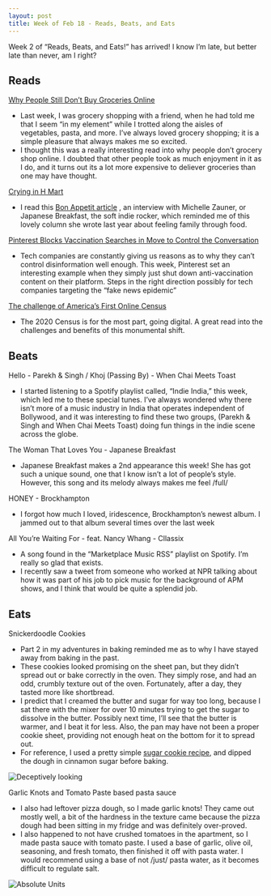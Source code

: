 ```yaml
---
layout: post
title: Week of Feb 18 - Reads, Beats, and Eats
---
```

<p class="message">
Week 2 of “Reads, Beats, and Eats!” has arrived! I know I’m late, but better late than never, am I right?
</p>

## Reads
 [Why People Still Don’t Buy Groceries Online](https://www.theatlantic.com/technology/archive/2019/02/online-grocery-shopping-has-been-slow-catch/581911/) 
* Last week, I was grocery shopping with a friend, when he had told me that I seem “in my element” while I trotted along the aisles of vegetables, pasta, and more. I’ve always loved grocery shopping; it is a simple pleasure that always makes me so excited. 
* I thought this was a really interesting read into why people don’t grocery shop online. I doubted that other people took as much enjoyment in it as I do, and it turns out its a lot more expensive to deliever groceries than one may have thought. 

[Crying in H Mart](https://www.newyorker.com/culture/culture-desk/crying-in-h-mart) 
* I read this  [Bon Appetit article](http://www.bonappetit.com/story/japanese-breakfast?utm_brand=ba&utm_social-type=owned&mbid=Social_Twitter_Healthyish) , an interview with Michelle Zauner, or Japanese Breakfast, the soft indie rocker, which reminded me of this lovely column she wrote last year about feeling family through food. 

[Pinterest Blocks Vaccination Searches in Move to Control the Conversation](https://www.wsj.com/articles/next-front-in-tech-firms-war-on-misinformation-bad-medical-advice-11550658601) 
* Tech companies are constantly giving us reasons as to why they can’t control disinformation well enough. This week, Pinterest set an interesting example when they simply just shut down anti-vaccination content on their platform. Steps in the right direction possibly for tech companies targeting the “fake news epidemic” 

[The challenge of America’s First Online Census](https://www.wired.com/story/us-census-2020-goes-digital/) 
* The 2020 Census is for the most part, going digital. A great read into the challenges and benefits of this monumental shift.

## Beats
Hello - Parekh & Singh / Khoj (Passing By) - When Chai Meets Toast 
* I started listening to a Spotify playlist called, “Indie India,” this week, which led me to these special tunes. I’ve always  wondered why there isn’t more of a music industry in India that operates independent of Bollywood, and it was interesting to find these two groups, (Parekh & Singh and When Chai Meets Toast) doing fun things in the indie scene across the globe. 

The Woman That Loves You - Japanese Breakfast 
* Japanese Breakfast makes a 2nd appearance this week! She has got such a unique sound, one that I know isn’t a lot of people’s style. However, this song and its melody always makes me feel /full/

HONEY - Brockhampton
* I forgot how much I loved, iridescence, Brockhampton’s newest album. I jammed out to that album several times over the last week 

All You’re Waiting For - feat. Nancy Whang - Cllassix
* A song found in the “Marketplace Music RSS” playlist on Spotify. I’m really so glad that exists. 
* I recently saw a tweet from someone who worked at NPR talking about how it was part of his job to pick music for the background of APM shows, and I think that would be quite a splendid job. 


## Eats
Snickerdoodle Cookies 
* Part 2 in my adventures in baking reminded me as to why I have stayed away from baking in the past.
* These  cookies looked promising on the sheet pan, but they didn’t spread out or bake correctly in the oven. They simply rose, and had an odd, crumbly texture out of the oven. Fortunately, after a day, they tasted more like shortbread. 
* I predict that I creamed the butter and sugar for way too long, because I sat there with the mixer for over 10 minutes trying to get the sugar to dissolve in the butter. Possibly next time, I’ll see that the butter is warmer, and I beat it for less. Also, the pan may have not been a proper cookie sheet, providing not enough heat on the bottom for it to spread out. 
* For reference, I used a pretty simple [sugar cookie recipe](https://www.lifeloveandsugar.com/best-soft-and-chewy-sugar-cookies/), and dipped the dough in cinnamon sugar before baking.  

![Deceptively looking]({{site.url}}/assets/2-18-pics/cookies.heic)

Garlic Knots and Tomato Paste based pasta sauce 
* I also had leftover pizza dough, so I made garlic knots! They came out mostly well, a bit of the hardness in the texture came because the pizza dough had been sitting in my fridge and was definitely over-proved. 
* I also happened to not have crushed tomatoes in the apartment, so I made pasta sauce with tomato paste. I used a base of garlic, olive oil, seasoning, and fresh tomato, then finished it off with pasta water. I would recommend using a base of not /just/ pasta water, as it becomes difficult to regulate salt. 

![Absolute Units ]({{site.url}}/assets/2-18-pics/knots.heic)